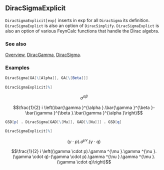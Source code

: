 ## DiracSigmaExplicit

`DiracSigmaExplicit[exp]` inserts in exp for all `DiracSigma` its definition. `DiracSigmaExplict` is also an option of `DiracSimplify`. `DiracSigmaExplict` is also an option of various FeynCalc functions that handle the Dirac algebra.

### See also

[Overview](Extra/FeynCalc.md), [DiracGamma](DiracGamma.md), [DiracSigma](DiracSigma.md).

### Examples

```mathematica
DiracSigma[GA[\[Alpha]], GA[\[Beta]]] 
 
DiracSigmaExplicit[%]
```

$$\sigma ^{\alpha \beta }$$

$$\frac{1}{2} i \left(\bar{\gamma }^{\alpha }.\bar{\gamma }^{\beta }-\bar{\gamma }^{\beta }.\bar{\gamma }^{\alpha }\right)$$

```mathematica
GSD[p] . DiracSigma[GAD[\[Mu]], GAD[\[Nu]]] . GSD[q] 
 
DiracSigmaExplicit[%]
```

$$(\gamma \cdot p).\sigma ^{\mu \nu }.(\gamma \cdot q)$$

$$\frac{1}{2} i \left((\gamma \cdot p).\gamma ^{\mu }.\gamma ^{\nu }.(\gamma \cdot q)-(\gamma \cdot p).\gamma ^{\nu }.\gamma ^{\mu }.(\gamma \cdot q)\right)$$